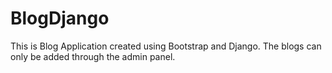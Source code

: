 # BlogDjango
This is Blog Application created using Bootstrap and Django.
The blogs can only be added through the admin panel.
